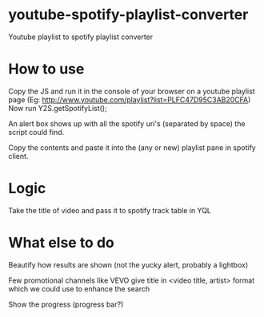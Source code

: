 youtube-spotify-playlist-converter
==================================

Youtube playlist to spotify playlist converter

How to use
==========

Copy the JS and run it in the console of your browser on a youtube playlist page (Eg: http://www.youtube.com/playlist?list=PLFC47D95C3AB20CFA)
Now run Y2S.getSpotifyList();

An alert box shows up with all the spotify uri's (separated by space) the script could find.

Copy the contents and paste it into the (any or new) playlist pane in spotify client.

Logic
=====
Take the title of video and pass it to spotify track table in YQL

What else to do
===============
Beautify how results are shown (not the yucky alert, probably a lightbox)

Few promotional channels like VEVO give title in <video title, artist> format which we could use to enhance the search

Show the progress (progress bar?)
